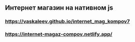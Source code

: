 ## Интернет магазин на нативном js
### https://vaskaleev.github.io/internet_mag_kompov7
### https://internet-magaz-compov.netlify.app/
